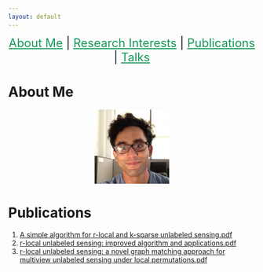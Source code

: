 ```yaml
---
layout: default
---
```


<p  align="center">
 <font size="+2">
 <a href='#about-me' style='color: #159957'>About Me</a> |
 <a href='#research-interests' style='color: #159957'>Research Interests</a> |
 <a href='#teaching' style='color: #159957'>Publications</a> |
 <a href='#educational-outreach' style='color: #159957'>Talks</a> 
  </font>  
</p>


# About Me
<p align="center">
<img src="AhmedAbbasiMe.jpg" width="30%" height="30%" > 
</p>

# Publications
<ol>
<li><a href="ULSLetter.pdf">A simple algorithm for r-local and k-sparse unlabeled sensing.pdf</a></li>
<li><a href="Paper2.pdf">r-local unlabeled sensing: improved  algorithm and applications.pdf</a></li>
<li><a href="Paper1.pdf">r-local unlabeled sensing: a novel graph matching approach for multiview unlabeled sensing under local permutations.pdf</a></li>
</ol>